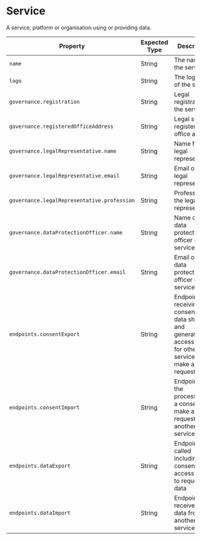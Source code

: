 # Service

A service, platform or organisation using or providing data.

Property | Expected Type | Description
---------|---------------|------------
`name` | String | The name of the service
`logo` | String | The logo url of the service
`governance.registration` | String | Legal registration of the service
`governance.registeredOfficeAddress` | String | Legal service registered office address
`governance.legalRepresentative.name` | String | Name for the legal representative
`governance.legalRepresentative.email` | String | Email of the legal representative
`governance.legalRepresentative.profession` | String | Profession of the legal representative
`governance.dataProtectionOfficer.name` | String | Name of the data protection officer of the service
`governance.dataProtectionOfficer.email` | String | Email of the data protection officer of the service
`endpoints.consentExport` | String | Endpoint receiving a consent for data sharing and generating an access token for other services to make a data request
`endpoints.consentImport` | String | Endpoint for the processing of a consent to make a data request to another service
`endpoints.dataExport` | String | Endpoint called including a consent and access token to request data
`endpoints.dataImport` | String | Endpoint to receive send data from another service

<!-- `datasets` | Dataset[] | Published datasets of the service
 `purposes` | Purpose[] | Processings of data by the service-->
